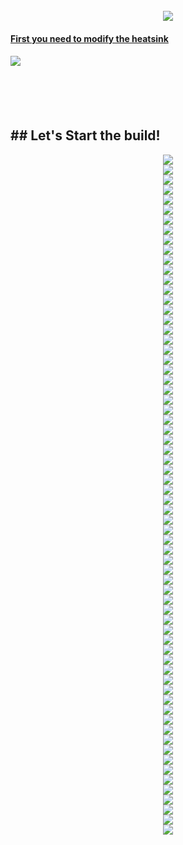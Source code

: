 

<br clear="both">

<div align="center">
  <img style="max-width: 100%;" src="https://github.com/dury10/VoronUsers/blob/Spartacus/printer_mods/dury10/Spartacus/IMAGES/spartacus_assembley/1.jpeg"  />
</div>


####   <a href="v6_heatsink_mod.md"> First you need to modify the heatsink </a>
####  <a href="v6_heatsink_mod.md" > <img style="max-width: 30%;" src="https://github.com/dury10/VoronUsers/blob/Spartacus/printer_mods/dury10/Spartacus/IMAGES/spartacus_assembley/v6_heatsink_mod/heatsink_mod.jpeg"></a>

<br>
<br>
<br clear="both">


<h2 id="Spartacus">## Let's Start the build! </h2>

<div align="center">
  <img style="max-width: 30%;" src="https://github.com/dury10/VoronUsers/blob/Spartacus/printer_mods/dury10/Spartacus/IMAGES/spartacus_assembley/2.jpeg"  />
</div>



<div align="center">
  <img style="max-width: 30%;" src="https://github.com/dury10/VoronUsers/blob/Spartacus/printer_mods/dury10/Spartacus/IMAGES/spartacus_assembley/3.jpeg"  />
</div>



<div align="center">
  <img style="max-width: 30%;" src="https://github.com/dury10/VoronUsers/blob/Spartacus/printer_mods/dury10/Spartacus/IMAGES/spartacus_assembley/4.jpeg"  />
</div>


<div align="center">
  <img style="max-width: 30%;" src="https://github.com/dury10/VoronUsers/blob/Spartacus/printer_mods/dury10/Spartacus/IMAGES/spartacus_assembley/5.jpeg"  />
</div>


<div align="center">
  <img style="max-width: 30%;" src="https://github.com/dury10/VoronUsers/blob/Spartacus/printer_mods/dury10/Spartacus/IMAGES/spartacus_assembley/6.jpeg"  />
</div>


<div align="center">
  <img style="max-width: 30%;" src="https://github.com/dury10/VoronUsers/blob/Spartacus/printer_mods/dury10/Spartacus/IMAGES/spartacus_assembley/7.jpeg"  />
</div>




<div align="center">
  <img style="max-width: 30%;" src="https://github.com/dury10/VoronUsers/blob/Spartacus/printer_mods/dury10/Spartacus/IMAGES/spartacus_assembley/8-1.jpeg"  />
</div>

<div align="center">
  <img style="max-width: 30%;" src="https://github.com/dury10/VoronUsers/blob/Spartacus/printer_mods/dury10/Spartacus/IMAGES/spartacus_assembley/8-2.jpeg"  />
</div>

<div align="center">
  <img style="max-width: 30%;" src="https://github.com/dury10/VoronUsers/blob/Spartacus/printer_mods/dury10/Spartacus/IMAGES/spartacus_assembley/8-3.jpeg"  />
</div>

<div align="center">
  <img style="max-width: 30%;" src="https://github.com/dury10/VoronUsers/blob/Spartacus/printer_mods/dury10/Spartacus/IMAGES/spartacus_assembley/8.jpeg"  />
</div>


<div align="center">
  <img style="max-width: 30%;" src="https://github.com/dury10/VoronUsers/blob/Spartacus/printer_mods/dury10/Spartacus/IMAGES/spartacus_assembley/9.jpeg"  />
</div>





<div align="center">
  <img style="max-width: 30%;" src="https://github.com/dury10/VoronUsers/blob/Spartacus/printer_mods/dury10/Spartacus/IMAGES/spartacus_assembley/10.jpeg"  />
</div>



<div align="center">
  <img style="max-width: 30%;" src="https://github.com/dury10/VoronUsers/blob/Spartacus/printer_mods/dury10/Spartacus/IMAGES/spartacus_assembley/11.jpeg"  />
</div>


<div align="center">
  <img style="max-width: 30%;" src="https://github.com/dury10/VoronUsers/blob/Spartacus/printer_mods/dury10/Spartacus/IMAGES/spartacus_assembley/12.jpeg"  />
</div>





<div align="center">
  <img style="max-width: 30%;" src="https://github.com/dury10/VoronUsers/blob/Spartacus/printer_mods/dury10/Spartacus/IMAGES/spartacus_assembley/13.jpeg"  />
</div>



<div align="center">
  <img style="max-width: 30%;" src="https://github.com/dury10/VoronUsers/blob/Spartacus/printer_mods/dury10/Spartacus/IMAGES/spartacus_assembley/14.jpeg"  />
</div>




<div align="center">
  <img style="max-width: 30%;" src="https://github.com/dury10/VoronUsers/blob/Spartacus/printer_mods/dury10/Spartacus/IMAGES/spartacus_assembley/30.jpeg"  />
</div>




<div align="center">
  <img style="max-width: 30%;" src="https://github.com/dury10/VoronUsers/blob/Spartacus/printer_mods/dury10/Spartacus/IMAGES/spartacus_assembley/31.jpeg"  />
</div>






<div align="center">
  <img style="max-width: 30%;" src="https://github.com/dury10/VoronUsers/blob/Spartacus/printer_mods/dury10/Spartacus/IMAGES/spartacus_assembley/32.jpeg"  />
</div>





<div align="center">
  <img style="max-width: 30%;" src="https://github.com/dury10/VoronUsers/blob/Spartacus/printer_mods/dury10/Spartacus/IMAGES/spartacus_assembley/33.jpeg"  />
</div>



<div align="center">
  <img style="max-width: 30%;" src="https://github.com/dury10/VoronUsers/blob/Spartacus/printer_mods/dury10/Spartacus/IMAGES/spartacus_assembley/34.jpeg"  />
</div>



<div align="center">
  <img style="max-width: 30%;" src="https://github.com/dury10/VoronUsers/blob/Spartacus/printer_mods/dury10/Spartacus/IMAGES/spartacus_assembley/35.jpeg"  />
</div>



<div align="center">
  <img style="max-width: 30%;" src="https://github.com/dury10/VoronUsers/blob/Spartacus/printer_mods/dury10/Spartacus/IMAGES/spartacus_assembley/36.jpeg"  />
</div>



<div align="center">
  <img style="max-width: 30%;" src="https://github.com/dury10/VoronUsers/blob/Spartacus/printer_mods/dury10/Spartacus/IMAGES/spartacus_assembley/37.jpeg"  />
</div>



<div align="center">
  <img style="max-width: 30%;" src="https://github.com/dury10/VoronUsers/blob/Spartacus/printer_mods/dury10/Spartacus/IMAGES/spartacus_assembley/38.jpeg"  />
</div>





<div align="center">
  <img style="max-width: 30%;" src="https://github.com/dury10/VoronUsers/blob/Spartacus/printer_mods/dury10/Spartacus/IMAGES/spartacus_assembley/39.jpeg"  />
</div>



<div align="center">
  <img style="max-width: 30%;" src="https://github.com/dury10/VoronUsers/blob/Spartacus/printer_mods/dury10/Spartacus/IMAGES/spartacus_assembley/40.jpeg"  />
</div>



<div align="center">
  <img style="max-width: 30%;" src="https://github.com/dury10/VoronUsers/blob/Spartacus/printer_mods/dury10/Spartacus/IMAGES/spartacus_assembley/41.jpeg"  />
</div>


<div align="center">
  <img style="max-width: 30%;" src="https://github.com/dury10/VoronUsers/blob/Spartacus/printer_mods/dury10/Spartacus/IMAGES/spartacus_assembley/42.jpeg"  />
</div>





<div align="center">
  <img style="max-width: 30%;" src="https://github.com/dury10/VoronUsers/blob/Spartacus/printer_mods/dury10/Spartacus/IMAGES/spartacus_assembley/43.jpeg"  />
</div>



<div align="center">
  <img style="max-width: 30%;" src="https://github.com/dury10/VoronUsers/blob/Spartacus/printer_mods/dury10/Spartacus/IMAGES/spartacus_assembley/44.jpeg"  />
</div>



<div align="center">
  <img style="max-width: 30%;" src="https://github.com/dury10/VoronUsers/blob/Spartacus/printer_mods/dury10/Spartacus/IMAGES/spartacus_assembley/45.jpeg"  />
</div>



<div align="center">
  <img style="max-width: 30%;" src="https://github.com/dury10/VoronUsers/blob/Spartacus/printer_mods/dury10/Spartacus/IMAGES/spartacus_assembley/46.jpeg"  />
</div>



<div align="center">
  <img style="max-width: 30%;" src="https://github.com/dury10/VoronUsers/blob/Spartacus/printer_mods/dury10/Spartacus/IMAGES/spartacus_assembley/47.jpeg"  />
</div>



<div align="center">
  <img style="max-width: 30%;" src="https://github.com/dury10/VoronUsers/blob/Spartacus/printer_mods/dury10/Spartacus/IMAGES/spartacus_assembley/48.jpeg"  />
</div>





<div align="center">
  <img style="max-width: 30%;" src="https://github.com/dury10/VoronUsers/blob/Spartacus/printer_mods/dury10/Spartacus/IMAGES/spartacus_assembley/49.jpeg"  />
</div>






<div align="center">
  <img style="max-width: 30%;" src="https://github.com/dury10/VoronUsers/blob/Spartacus/printer_mods/dury10/Spartacus/IMAGES/spartacus_assembley/50.jpeg"  />
</div>



<div align="center">
  <img style="max-width: 30%;" src="https://github.com/dury10/VoronUsers/blob/Spartacus/printer_mods/dury10/Spartacus/IMAGES/spartacus_assembley/51.jpeg"  />
</div>


<div align="center">
  <img style="max-width: 30%;" src="https://github.com/dury10/VoronUsers/blob/Spartacus/printer_mods/dury10/Spartacus/IMAGES/spartacus_assembley/52.jpeg"  />
</div>





<div align="center">
  <img style="max-width: 30%;" src="https://github.com/dury10/VoronUsers/blob/Spartacus/printer_mods/dury10/Spartacus/IMAGES/spartacus_assembley/53.jpeg"  />
</div>



<div align="center">
  <img style="max-width: 30%;" src="https://github.com/dury10/VoronUsers/blob/Spartacus/printer_mods/dury10/Spartacus/IMAGES/spartacus_assembley/54.jpeg"  />
</div>



<div align="center">
  <img style="max-width: 30%;" src="https://github.com/dury10/VoronUsers/blob/Spartacus/printer_mods/dury10/Spartacus/IMAGES/spartacus_assembley/55.jpeg"  />
</div>



<div align="center">
  <img style="max-width: 30%;" src="https://github.com/dury10/VoronUsers/blob/Spartacus/printer_mods/dury10/Spartacus/IMAGES/spartacus_assembley/56.jpeg"  />
</div>



<div align="center">
  <img style="max-width: 30%;" src="https://github.com/dury10/VoronUsers/blob/Spartacus/printer_mods/dury10/Spartacus/IMAGES/spartacus_assembley/57.jpeg"  />
</div>



<div align="center">
  <img style="max-width: 30%;" src="https://github.com/dury10/VoronUsers/blob/Spartacus/printer_mods/dury10/Spartacus/IMAGES/spartacus_assembley/58.jpeg"  />
</div>





<div align="center">
  <img style="max-width: 30%;" src="https://github.com/dury10/VoronUsers/blob/Spartacus/printer_mods/dury10/Spartacus/IMAGES/spartacus_assembley/59.jpeg"  />
</div>


<div align="center">
  <img style="max-width: 30%;" src="https://github.com/dury10/VoronUsers/blob/Spartacus/printer_mods/dury10/Spartacus/IMAGES/spartacus_assembley/21-1.jpeg"  />
</div>


<div align="center">
  <img style="max-width: 30%;" src="https://github.com/dury10/VoronUsers/blob/Spartacus/printer_mods/dury10/Spartacus/IMAGES/spartacus_assembley/22.jpeg"  />
</div>



<div align="center">
  <img style="max-width: 30%;" src="https://github.com/dury10/VoronUsers/blob/Spartacus/printer_mods/dury10/Spartacus/IMAGES/spartacus_assembley/60.jpeg"  />
</div>



<div align="center">
  <img style="max-width: 30%;" src="https://github.com/dury10/VoronUsers/blob/Spartacus/printer_mods/dury10/Spartacus/IMAGES/spartacus_assembley/61.jpeg"  />
</div>


<div align="center">
  <img style="max-width: 30%;" src="https://github.com/dury10/VoronUsers/blob/Spartacus/printer_mods/dury10/Spartacus/IMAGES/spartacus_assembley/62.jpeg"  />
</div>





<div align="center">
  <img style="max-width: 30%;" src="https://github.com/dury10/VoronUsers/blob/Spartacus/printer_mods/dury10/Spartacus/IMAGES/spartacus_assembley/63.jpeg"  />
</div>



<div align="center">
  <img style="max-width: 30%;" src="https://github.com/dury10/VoronUsers/blob/Spartacus/printer_mods/dury10/Spartacus/IMAGES/spartacus_assembley/64.jpeg"  />
</div>



<div align="center">
  <img style="max-width: 30%;" src="https://github.com/dury10/VoronUsers/blob/Spartacus/printer_mods/dury10/Spartacus/IMAGES/spartacus_assembley/65.jpeg"  />
</div>



<div align="center">
  <img style="max-width: 30%;" src="https://github.com/dury10/VoronUsers/blob/Spartacus/printer_mods/dury10/Spartacus/IMAGES/spartacus_assembley/66.jpeg"  />
</div>



<div align="center">
  <img style="max-width: 30%;" src="https://github.com/dury10/VoronUsers/blob/Spartacus/printer_mods/dury10/Spartacus/IMAGES/spartacus_assembley/67.jpeg"  />
</div>



<div align="center">
  <img style="max-width: 30%;" src="https://github.com/dury10/VoronUsers/blob/Spartacus/printer_mods/dury10/Spartacus/IMAGES/spartacus_assembley/68.jpeg"  />
</div>




<div align="center">
  <img style="max-width: 30%;" src="https://github.com/dury10/VoronUsers/blob/Spartacus/printer_mods/dury10/Spartacus/IMAGES/spartacus_assembley/69.jpeg"  />
</div>

<div align="center">
  <img style="max-width: 30%;" src="https://github.com/dury10/VoronUsers/blob/Spartacus/printer_mods/dury10/Spartacus/IMAGES/spartacus_assembley/70.jpeg"  />
</div>



<div align="center">
  <img style="max-width: 30%;" src="https://github.com/dury10/VoronUsers/blob/Spartacus/printer_mods/dury10/Spartacus/IMAGES/spartacus_assembley/71.jpeg"  />
</div>


<div align="center">
  <img style="max-width: 30%;" src="https://github.com/dury10/VoronUsers/blob/Spartacus/printer_mods/dury10/Spartacus/IMAGES/spartacus_assembley/72.jpeg"  />
</div>





<div align="center">
  <img style="max-width: 30%;" src="https://github.com/dury10/VoronUsers/blob/Spartacus/printer_mods/dury10/Spartacus/IMAGES/spartacus_assembley/73.jpeg"  />
</div>



<div align="center">
  <img style="max-width: 30%;" src="https://github.com/dury10/VoronUsers/blob/Spartacus/printer_mods/dury10/Spartacus/IMAGES/spartacus_assembley/74.jpeg"  />
</div>



<div align="center">
  <img style="max-width: 30%;" src="https://github.com/dury10/VoronUsers/blob/Spartacus/printer_mods/dury10/Spartacus/IMAGES/spartacus_assembley/75.jpeg"  />
</div>



<div align="center">
  <img style="max-width: 30%;" src="https://github.com/dury10/VoronUsers/blob/Spartacus/printer_mods/dury10/Spartacus/IMAGES/spartacus_assembley/25.jpeg"  />
</div>



<div align="center">
  <img style="max-width: 30%;" src="https://github.com/dury10/VoronUsers/blob/Spartacus/printer_mods/dury10/Spartacus/IMAGES/spartacus_assembley/26.jpeg"  />
</div>





<div align="center">
  <img style="max-width: 30%;" src="https://github.com/dury10/VoronUsers/blob/Spartacus/printer_mods/dury10/Spartacus/IMAGES/spartacus_assembley/28.jpeg"  />
</div>



<div align="center">
  <img style="max-width: 30%;" src="https://github.com/dury10/VoronUsers/blob/Spartacus/printer_mods/dury10/Spartacus/IMAGES/spartacus_assembley/29.jpeg"  />
</div>
